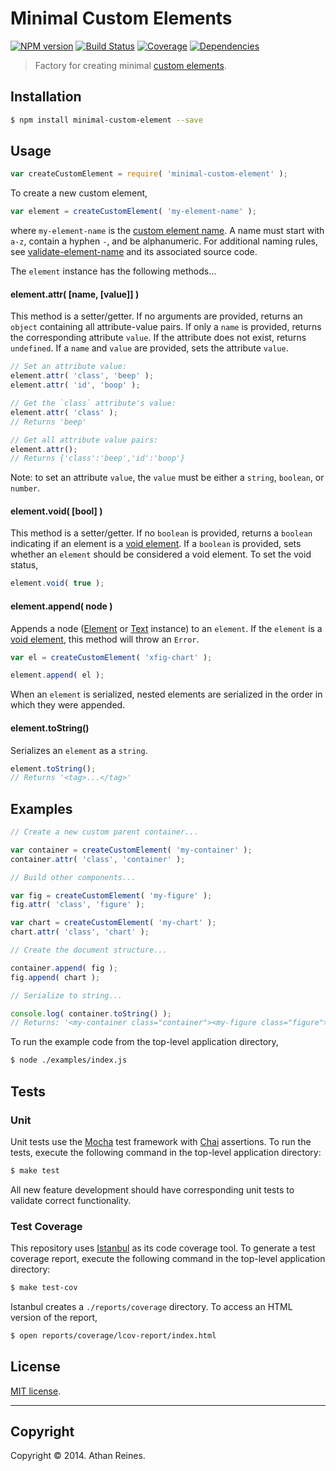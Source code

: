 Minimal Custom Elements
=======================
[![NPM version][npm-image]][npm-url] [![Build Status][travis-image]][travis-url] [![Coverage][coveralls-image]][coveralls-url] [![Dependencies][dependencies-image]][dependencies-url]

> Factory for creating minimal [custom elements](http://www.html5rocks.com/en/tutorials/webcomponents/customelements/).


## Installation

``` bash
$ npm install minimal-custom-element --save
```


## Usage

``` javascript
var createCustomElement = require( 'minimal-custom-element' );
```

To create a new custom element,

``` javascript
var element = createCustomElement( 'my-element-name' );
```

where `my-element-name` is the [custom element name](http://www.w3.org/TR/custom-elements/#dfn-custom-element-type). A name must start with `a-z`, contain a hyphen `-`, and be alphanumeric. For additional naming rules, see [validate-element-name](https://github.com/sindresorhus/validate-element-name) and its associated source code.

The `element` instance has the following methods...

#### element.attr( [name, [value]] )

This method is a setter/getter. If no arguments are provided, returns an `object` containing all attribute-value pairs. If only a `name` is provided, returns the corresponding attribute `value`. If the attribute does not exist, returns `undefined`. If a `name` and `value` are provided, sets the attribute `value`.

``` javascript
// Set an attribute value:
element.attr( 'class', 'beep' );
element.attr( 'id', 'boop' );

// Get the `class` attribute's value:
element.attr( 'class' );
// Returns 'beep'

// Get all attribute value pairs:
element.attr();
// Returns {'class':'beep','id':'boop'}
```

Note: to set an attribute `value`, the `value` must be either a `string`, `boolean`, or `number`.


#### element.void( [bool] )

This method is a setter/getter. If no `boolean` is provided, returns a `boolean` indicating if an element is a [void element](http://www.w3.org/TR/html-markup/syntax.html). If a `boolean` is provided, sets whether an `element` should be considered a void element. To set the void status,

``` javascript
element.void( true );
```

#### element.append( node )

Appends a node ([Element](https://github.com/element-io/element) or [Text](https://github.com/element-io/text) instance) to an `element`. If the `element` is a [void element](http://www.w3.org/TR/html-markup/syntax.html), this method will throw an `Error`.

``` javascript
var el = createCustomElement( 'xfig-chart' );

element.append( el );
```

When an `element` is serialized, nested elements are serialized in the order in which they were appended.


#### element.toString()

Serializes an `element` as a `string`.

``` javascript
element.toString();
// Returns '<tag>...</tag>'
```


## Examples

``` javascript
// Create a new custom parent container...

var container = createCustomElement( 'my-container' );
container.attr( 'class', 'container' );

// Build other components...

var fig = createCustomElement( 'my-figure' );
fig.attr( 'class', 'figure' );

var chart = createCustomElement( 'my-chart' );
chart.attr( 'class', 'chart' );

// Create the document structure...

container.append( fig );
fig.append( chart );

// Serialize to string...

console.log( container.toString() );
// Returns: '<my-container class="container"><my-figure class="figure"><my-chart class="chart"></my-chart></my-figure></my-container>'
```

To run the example code from the top-level application directory,

``` bash
$ node ./examples/index.js
```


## Tests

### Unit

Unit tests use the [Mocha](http://visionmedia.github.io/mocha) test framework with [Chai](http://chaijs.com) assertions. To run the tests, execute the following command in the top-level application directory:

``` bash
$ make test
```

All new feature development should have corresponding unit tests to validate correct functionality.


### Test Coverage

This repository uses [Istanbul](https://github.com/gotwarlost/istanbul) as its code coverage tool. To generate a test coverage report, execute the following command in the top-level application directory:

``` bash
$ make test-cov
```

Istanbul creates a `./reports/coverage` directory. To access an HTML version of the report,

``` bash
$ open reports/coverage/lcov-report/index.html
```


## License

[MIT license](http://opensource.org/licenses/MIT). 


---
## Copyright

Copyright &copy; 2014. Athan Reines.



[npm-image]: http://img.shields.io/npm/v/minimal-custom-element.svg
[npm-url]: https://npmjs.org/package/minimal-custom-element

[travis-image]: http://img.shields.io/travis/element-io/minimal-custom-element/master.svg
[travis-url]: https://travis-ci.org/element-io/minimal-custom-element

[coveralls-image]: https://img.shields.io/coveralls/element-io/minimal-custom-element/master.svg
[coveralls-url]: https://coveralls.io/r/element-io/minimal-custom-element?branch=master

[dependencies-image]: http://img.shields.io/david/element-io/minimal-custom-element.svg
[dependencies-url]: https://david-dm.org/element-io/minimal-custom-element

[dev-dependencies-image]: http://img.shields.io/david/dev/element-io/minimal-custom-element.svg
[dev-dependencies-url]: https://david-dm.org/dev/element-io/minimal-custom-element

[github-issues-image]: http://img.shields.io/github/issues/element-io/minimal-custom-element.svg
[github-issues-url]: https://github.com/element-io/minimal-custom-element/issues